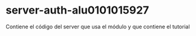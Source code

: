 # server-auth-alu0101015927
Contiene el código del server que usa el módulo y que contiene el tutorial
